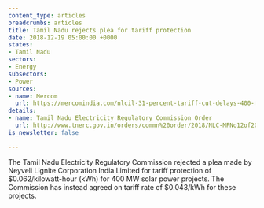 ```yaml
---
content_type: articles
breadcrumbs: articles
title: Tamil Nadu rejects plea for tariff protection
date: 2018-12-19 05:00:00 +0000
states:
- Tamil Nadu
sectors:
- Energy
subsectors:
- Power
sources:
- name: Mercom
  url: https://mercomindia.com/nlcil-31-percent-tariff-cut-delays-400-mw-solar/
details:
- name: Tamil Nadu Electricity Regulatory Commission Order
  url: http://www.tnerc.gov.in/orders/commn%20order/2018/NLC-MPNo12of2018.pdf
is_newsletter: false

---
```

The Tamil Nadu Electricity Regulatory Commission rejected a plea made by Neyveli Lignite Corporation India Limited for tariff protection of $0.062/kilowatt-hour (kWh) for 400 MW solar power projects. The Commission has instead agreed on tariff rate of $0.043/kWh for these projects.
